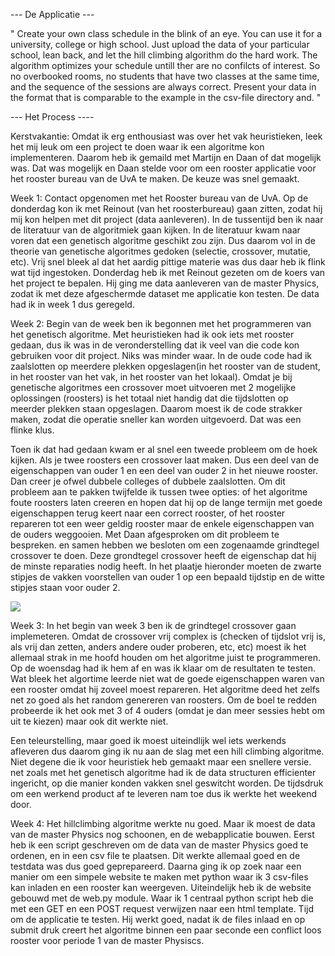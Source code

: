 --- De Applicatie ---

" Create your own class schedule in the blink of an eye. You can use it for a university, college or high school. Just upload the data of your particular school, lean back, and let the hill climbing algorithm do the hard work. The algorithm optimizes your schedule untill ther are no confilcts of interest. So no overbooked rooms, no students that have two classes at the same time, and the sequence of the sessions are always correct. Present your data in the format that is comparable to the example in the csv-file directory and. "

--- Het Process ----

Kerstvakantie:
Omdat ik erg enthousiast was over het vak heuristieken, leek het mij leuk om een project te doen waar ik een algoritme kon implementeren. Daarom heb ik gemaild met Martijn en Daan of dat mogelijk was. Dat was mogelijk en Daan stelde voor om een rooster applicatie voor het rooster bureau van de UvA te maken. De keuze was snel gemaakt.

Week 1:
Contact opgenomen met het Rooster bureau van de UvA. Op de donderdag kon ik met Reinout (van het roosterbureau) gaan zitten, zodat hij mij kon helpen met dit project (data aanleveren). In de tussentijd ben ik naar de literatuur van de algoritmiek gaan kijken. In de literatuur kwam naar voren dat een genetisch algoritme geschikt zou zijn. Dus daarom vol in de theorie van genetische algoritmes gedoken (selectie, crossover, mutatie, etc). Vrij snel bleek al dat het aardig pittige materie was dus daar heb ik flink wat tijd ingestoken. Donderdag heb ik met Reinout gezeten om de koers van het project te bepalen. Hij ging me data aanleveren van de master Physics, zodat ik met deze afgeschermde dataset me applicatie kon testen. De data had ik in week 1 dus geregeld.

Week 2:
Begin van de week ben ik begonnen met het programmeren van het genetisch algoritme. Met heuristieken had ik ook iets met rooster gedaan, dus ik was in de veronderstelling dat ik veel van die code kon gebruiken voor dit project. Niks was minder waar. In de oude code had ik zaalslotten op meerdere plekken opgeslagen(in het rooster van de student, in het rooster van het vak, in het rooster van het lokaal).  Omdat je bij genetische algoritmes een crossover moet uitvoeren met 2 mogelijke oplossingen (roosters) is het totaal niet handig dat die tijdslotten op meerder plekken staan opgeslagen. Daarom moest ik de code strakker maken, zodat die operatie sneller kan worden uitgevoerd. Dat was een flinke klus.

Toen ik dat had gedaan kwam er al snel een tweede probleem om de hoek kijken. Als je twee roosters een crossover laat maken. Dus een deel van de eigenschappen van ouder 1 en een deel van ouder 2 in het nieuwe rooster. Dan creer je ofwel dubbele colleges of dubbele zaalslotten. Om dit probleem aan te pakken twijfelde ik tussen twee opties: of het algoritme foute roosters laten creeren en hopen dat hij op de lange termijn met goede eigenschappen terug keert naar een correct rooster, of het rooster repareren tot een weer geldig rooster maar de enkele eigenschappen van de ouders weggooien. Met Daan afgesproken om dit probleem te bespreken. en samen hebben we besloten om een zogenaamde grindtegel crossover te doen. Deze grondtegel crossover heeft de eigenschap dat hij de minste reparaties nodig heeft. In het plaatje hieronder moeten de zwarte stipjes de vakken voorstellen van ouder 1 op een bepaald tijdstip en de witte stipjes staan voor ouder 2.

![](doc/grindtegel)

Week 3:
In het begin van week 3 ben ik de grindtegel crossover gaan implemeteren. Omdat de crossover vrij complex is (checken of tijdslot vrij is, als vrij dan zetten, anders andere ouder proberen, etc, etc) moest ik het allemaal strak in me hoofd houden om het algoritme juist te programmeren. Op de woensdag had ik hem af en was ik klaar om de resultaten te testen. Wat bleek het algortime leerde niet wat de goede eigenschappen waren van een rooster omdat hij zoveel moest repareren. Het algoritme deed het zelfs net zo goed als het random genereren van roosters. Om de boel te redden probeerde ik het ook met 3 of 4 ouders (omdat je dan meer sessies hebt om uit te kiezen) maar ook dit werkte niet. 

Een teleurstelling, maar goed ik moest uiteindlijk wel iets werkends afleveren dus daarom ging ik nu aan de slag met een hill climbing algoritme. Niet degene die ik voor heuristiek heb gemaakt maar een snellere versie. net zoals met het genetisch algoritme had ik de data structuren efficienter ingericht, op die manier konden vakken snel geswitcht worden. De tijdsdruk om een werkend product af te leveren nam toe dus ik werkte het weekend door.

Week 4:
Het hillclimbing algoritme werkte nu goed. Maar ik moest de data van de master Physics nog schoonen, en de webapplicatie bouwen. Eerst heb ik een script geschreven om de data van de master Physics goed te ordenen, en in een csv file te plaatsen. Dit werkte allemaal goed en de testdata was dus goed geprepareerd. Daarna ging ik op zoek naar een manier om een simpele website te maken met python waar ik 3 csv-files kan inladen en een rooster kan weergeven. Uiteindelijk heb ik de website gebouwd met de web.py module. Waar ik 1 centraal python script heb die met een GET en een POST request verwijzen naar een html template. Tijd om de applicatie te testen. Hij werkt goed, nadat ik de files inlaad en op submit druk creert het algoritme binnen een paar seconde een conflict loos rooster voor periode 1 van de master Physiscs.


